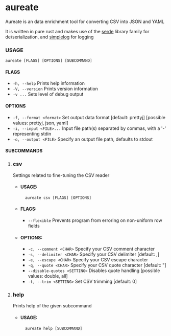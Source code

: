 # aureate

Aureate is an data enrichment tool for converting CSV into JSON and YAML

It is written in pure rust and makes use of the [serde](https://serde.rs/) library family for de/serialization, and [simplelog](https://github.com/Drakulix/simplelog.rs) for logging

### USAGE

    aureate [FLAGS] [OPTIONS] [SUBCOMMAND]

#### FLAGS

* `-h, --help`       Prints help information
* `-V, --version`    Prints version information
* `-v ...`           Sets level of debug output 

#### OPTIONS

* `-f, --format <format>`    Set output data format [default: prettyj]  [possible values: prettyj, json, yaml]
* `-i, --input <FILE>...`    Input file path(s) separated by commas, with a '-' representing stdin
* `-o, --output <FILE>`      Specify an output file path, defaults to stdout

#### SUBCOMMANDS

1. ### csv

    Settings related to fine-tuning the CSV reader

    * #### USAGE:

            aureate csv [FLAGS] [OPTIONS]

    * #### FLAGS:
        * `--flexible`    Prevents program from erroring on non-uniform row fields

    * #### OPTIONS:

        * `-c, --comment <CHAR>`              Specify your CSV comment character
        * `-s, --delimiter <CHAR>`            Specify your CSV delimiter [default: ,]
        * `-e, --escape <CHAR>`               Specify your CSV escape character
        * `-q, --quote <CHAR>`                Specify your CSV quote character [default: "]
        * `--disable-quotes <SETTING>`        Disables quote handling [possible values: double, all]
        * `-t, --trim <SETTING>`              Set CSV trimming [default: 0]

2. ### help

    Prints help of the given subcommand

    * #### USAGE:

            aureate help [SUBCOMMAND]